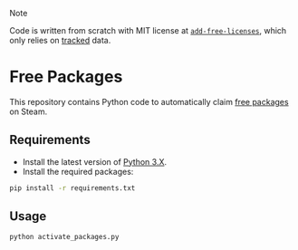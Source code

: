 > [!Note]
> Code is written from scratch with MIT license at [`add-free-licenses`][repository-with-mit-license], which only relies on [tracked][luois45-gpl-repository] data.

# Free Packages

This repository contains Python code to automatically claim [free packages][steamdb-free-packages] on Steam.

## Requirements

- Install the latest version of [Python 3.X][python-download-url].
- Install the required packages:

```bash
pip install -r requirements.txt
```

## Usage

```bash
python activate_packages.py
```

<!-- Definitions -->

[steamdb-free-packages]: <https://steamdb.info/freepackages/>
[python-download-url]: <https://www.python.org/downloads/>
[repository-with-mit-license]: <https://github.com/woctezuma/add-free-licenses>
[luois45-gpl-repository]: <https://github.com/Luois45/claim-free-steam-packages>
